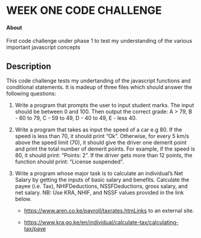 # WEEK ONE CODE CHALLENGE
#### About
First code challenge under phase 1 to test my understanding of the various important javascript concepts

## Description
This code challenge tests my undertanding of the javascript functions and conditional statements. It is madeup of three files which should answer the following questions:

1. Write a program that prompts the user to input student marks. The input should be between 0 and 100. Then output the correct grade: A > 79, B - 60 to 79, C -  59 to 49, D - 40 to 49, E - less 40.

2. Write a program that takes as input the speed of a car e.g 80. If the speed is less than 70, it should print “Ok”. Otherwise, for every 5 km/s above the speed limit (70), it should give the driver one demerit point and print the total number of demerit points. For example, if the speed is 80, it should print: “Points: 2”. If the driver gets more than 12 points, the function should print: “License suspended”.

3. Write a program whose major task is to calculate an individual’s Net Salary by getting the inputs of basic salary and benefits. Calculate the payee (i.e. Tax), NHIFDeductions, NSSFDeductions, gross salary, and net salary.  NB: Use KRA, NHIF, and NSSF values provided in the link below.
    * https://www.aren.co.ke/payroll/taxrates.htmLinks to an external site.  

    * https://www.kra.go.ke/en/individual/calculate-tax/calculating-tax/paye

